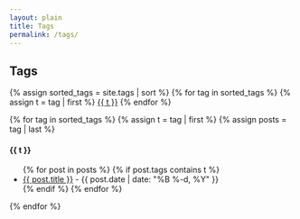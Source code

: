 ```yaml
---
layout: plain
title: Tags
permalink: /tags/
---
```


## Tags

<div class="tag-container">
    {% assign sorted_tags = site.tags | sort %} {% for tag in sorted_tags %} {% assign t = tag | first %}
    <a class="badge bg-mckelt-purple" href="/tags/#{{ t }}">{{ t }}</a>
    {% endfor %}
</div>

{% for tag in sorted_tags %}
{% assign t = tag | first %}
{% assign posts = tag | last %}

  <h4 id="/tags/#{{ t }}" class="text-capitalize">{{ t }}</h4>

  <ul>
    {% for post in posts %}
      {% if post.tags contains t %}
      <li>
        <a href="{{ post.url }}">{{ post.title }}</a>
        <span class="tags"> - {{ post.date | date: "%B %-d, %Y"  }}</span>
      </li>
      {% endif %}
    {% endfor %}
  </ul>
{% endfor %}
